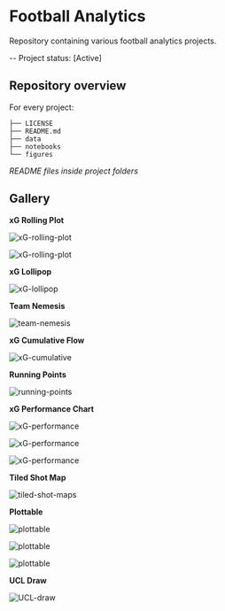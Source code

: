 # Football Analytics

Repository containing various football analytics projects.

-- Project status: [Active]

## Repository overview

For every project:

```
├── LICENSE
├── README.md
├── data
├── notebooks
└── figures
```

_README files inside project folders_

## Gallery

**xG Rolling Plot**

![xG-rolling-plot](/xG-rolling-plot/ACMilan/figures/ACM-xG-rolling-plot.png)

![xG-rolling-plot](/xG-rolling-plot/LeedsUnited/figures/LEEDS-xG-rolling-plot.png)

**xG Lollipop**

![xG-lollipop](/xG-lollipop/01-SerieA-2223/figures/140822_serieA_2223_round1.png)

**Team Nemesis**

![team-nemesis](/team-nemesis/figures/team-nemesis-serieA.png)

**xG Cumulative Flow**

![xG-cumulative](/xG-cumulative/01-SerieA-2223/figures/140822_MilUdi-xG-cumulative.png)

**Running Points**

![running-points](/points-running/figures/pts-running_ACM-INT.png)

**xG Performance Chart**

![xG-performance](/xG-chart/01_30-SerieA-2122/figures/xG-SerieA_2122.png)

![xG-performance](/xG-chart/01_30-SerieA-2122/figures/xG-SerieA_2122-top7.png)

![xG-performance](/xG-chart/01_30-SerieA-2122/figures/xG-SerieA_2122-bottom6.png)

**Tiled Shot Map**

![tiled-shot-maps](/tiled-shot-maps/07-SerieA2122/figures/07_SerieA_shots.png)

**Plottable**

![plottable](/plottable/figures/serieA_2324_MD30.png)

![plottable](/plottable/figures/serieB_2324_MD31.png)

![plottable](/plottable/figures/pl_2324_MD30.png)

**UCL Draw**

![UCL-draw](/ucl-draw/ucl_2223-ro16draw-prediction.png)